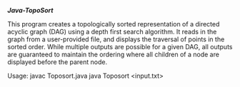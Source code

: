 ***Java-TopoSort***

This program creates a topologically sorted representation of a directed acyclic graph (DAG) using a depth first search algorithm. It reads in the graph from a user-provided file, and displays the 
traversal of points in the sorted order. While multiple outputs are possible for a given DAG, all outputs are guaranteed to maintain the ordering where all children of a node are displayed before 
the parent node.

Usage: javac Toposort.java 
       java Toposort <input.txt>
